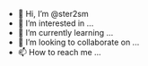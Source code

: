 - 👋 Hi, I’m @ster2sm
- 👀 I’m interested in ...
- 🌱 I’m currently learning ...
- 💞️ I’m looking to collaborate on ...
- 📫 How to reach me ...

<!---
ster2sm/ster2sm is a ✨ special ✨ repository because its `README.md` (this file) appears on your GitHub profile.
You can click the Preview link to take a look at your changes.
--->
